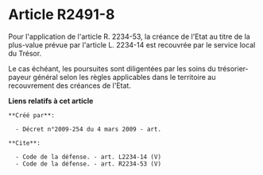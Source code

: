 # Article R2491-8

Pour l'application de l'article R. 2234-53, la créance de l'Etat au titre de la plus-value prévue par l'article L. 2234-14
est recouvrée par le service local du Trésor. 

Le cas échéant, les poursuites sont diligentées par les soins du trésorier-payeur général selon les règles applicables dans
le territoire au recouvrement des créances de l'Etat.

**Liens relatifs à cet article**

	**Créé par**:

	  - Décret n°2009-254 du 4 mars 2009 - art.

	**Cite**:

	  - Code de la défense. - art. L2234-14 (V)
	  - Code de la défense. - art. R2234-53 (V)
